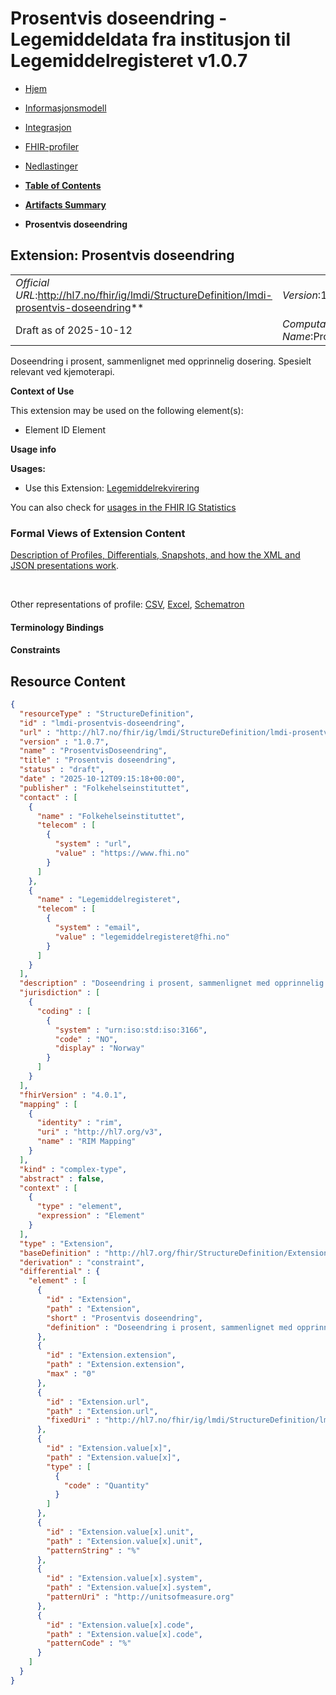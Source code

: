# Prosentvis doseendring - Legemiddeldata fra institusjon til Legemiddelregisteret v1.0.7

*  [Hjem](index.md) 
*  [Informasjonsmodell](informasjonsmodell.md) 
*  [Integrasjon](integrasjon.md) 
*  [FHIR-profiler](profiler.md) 
*  [Nedlastinger](nedlastinger.md) 

* [**Table of Contents**](toc.md)
* [**Artifacts Summary**](artifacts.md)
* **Prosentvis doseendring**

## Extension: Prosentvis doseendring 

| | |
| :--- | :--- |
| *Official URL*:http://hl7.no/fhir/ig/lmdi/StructureDefinition/lmdi-prosentvis-doseendring** | *Version*:1.0.7** |
| Draft as of 2025-10-12 | *Computable Name*:ProsentvisDoseendring |

Doseendring i prosent, sammenlignet med opprinnelig dosering. Spesielt relevant ved kjemoterapi.

**Context of Use**

This extension may be used on the following element(s):

* Element ID Element

**Usage info**

**Usages:**

* Use this Extension: [Legemiddelrekvirering](StructureDefinition-lmdi-medicationrequest.md)

You can also check for [usages in the FHIR IG Statistics](https://packages2.fhir.org/xig/hl7.fhir.no.lmdi|current/StructureDefinition/lmdi-prosentvis-doseendring)

### Formal Views of Extension Content

 [Description of Profiles, Differentials, Snapshots, and how the XML and JSON presentations work](http://build.fhir.org/ig/FHIR/ig-guidance/readingIgs.html#structure-definitions). 

 

Other representations of profile: [CSV](StructureDefinition-lmdi-prosentvis-doseendring.csv), [Excel](StructureDefinition-lmdi-prosentvis-doseendring.xlsx), [Schematron](StructureDefinition-lmdi-prosentvis-doseendring.sch) 

#### Terminology Bindings

#### Constraints



## Resource Content

```json
{
  "resourceType" : "StructureDefinition",
  "id" : "lmdi-prosentvis-doseendring",
  "url" : "http://hl7.no/fhir/ig/lmdi/StructureDefinition/lmdi-prosentvis-doseendring",
  "version" : "1.0.7",
  "name" : "ProsentvisDoseendring",
  "title" : "Prosentvis doseendring",
  "status" : "draft",
  "date" : "2025-10-12T09:15:18+00:00",
  "publisher" : "Folkehelseinstituttet",
  "contact" : [
    {
      "name" : "Folkehelseinstituttet",
      "telecom" : [
        {
          "system" : "url",
          "value" : "https://www.fhi.no"
        }
      ]
    },
    {
      "name" : "Legemiddelregisteret",
      "telecom" : [
        {
          "system" : "email",
          "value" : "legemiddelregisteret@fhi.no"
        }
      ]
    }
  ],
  "description" : "Doseendring i prosent, sammenlignet med opprinnelig dosering. Spesielt relevant ved kjemoterapi.",
  "jurisdiction" : [
    {
      "coding" : [
        {
          "system" : "urn:iso:std:iso:3166",
          "code" : "NO",
          "display" : "Norway"
        }
      ]
    }
  ],
  "fhirVersion" : "4.0.1",
  "mapping" : [
    {
      "identity" : "rim",
      "uri" : "http://hl7.org/v3",
      "name" : "RIM Mapping"
    }
  ],
  "kind" : "complex-type",
  "abstract" : false,
  "context" : [
    {
      "type" : "element",
      "expression" : "Element"
    }
  ],
  "type" : "Extension",
  "baseDefinition" : "http://hl7.org/fhir/StructureDefinition/Extension",
  "derivation" : "constraint",
  "differential" : {
    "element" : [
      {
        "id" : "Extension",
        "path" : "Extension",
        "short" : "Prosentvis doseendring",
        "definition" : "Doseendring i prosent, sammenlignet med opprinnelig dosering. Spesielt relevant ved kjemoterapi."
      },
      {
        "id" : "Extension.extension",
        "path" : "Extension.extension",
        "max" : "0"
      },
      {
        "id" : "Extension.url",
        "path" : "Extension.url",
        "fixedUri" : "http://hl7.no/fhir/ig/lmdi/StructureDefinition/lmdi-prosentvis-doseendring"
      },
      {
        "id" : "Extension.value[x]",
        "path" : "Extension.value[x]",
        "type" : [
          {
            "code" : "Quantity"
          }
        ]
      },
      {
        "id" : "Extension.value[x].unit",
        "path" : "Extension.value[x].unit",
        "patternString" : "%"
      },
      {
        "id" : "Extension.value[x].system",
        "path" : "Extension.value[x].system",
        "patternUri" : "http://unitsofmeasure.org"
      },
      {
        "id" : "Extension.value[x].code",
        "path" : "Extension.value[x].code",
        "patternCode" : "%"
      }
    ]
  }
}

```

